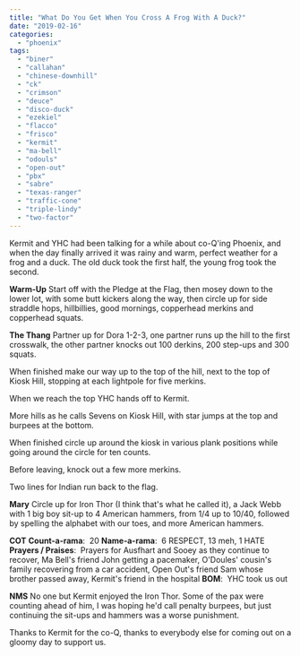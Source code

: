 ```yaml
---
title: "What Do You Get When You Cross A Frog With A Duck?"
date: "2019-02-16"
categories: 
  - "phoenix"
tags: 
  - "biner"
  - "callahan"
  - "chinese-downhill"
  - "ck"
  - "crimson"
  - "deuce"
  - "disco-duck"
  - "ezekiel"
  - "flacco"
  - "frisco"
  - "kermit"
  - "ma-bell"
  - "odouls"
  - "open-out"
  - "pbx"
  - "sabre"
  - "texas-ranger"
  - "traffic-cone"
  - "triple-lindy"
  - "two-factor"
---
```


Kermit and YHC had been talking for a while about co-Q'ing Phoenix, and when the day finally arrived it was rainy and warm, perfect weather for a frog and a duck. The old duck took the first half, the young frog took the second.

**Warm-Up** Start off with the Pledge at the Flag, then mosey down to the lower lot, with some butt kickers along the way, then circle up for side straddle hops, hillbillies, good mornings, copperhead merkins and copperhead squats.

**The Thang** Partner up for Dora 1-2-3, one partner runs up the hill to the first crosswalk, the other partner knocks out 100 derkins, 200 step-ups and 300 squats.

When finished make our way up to the top of the hill, next to the top of Kiosk Hill, stopping at each lightpole for five merkins.

When we reach the top YHC hands off to Kermit.

More hills as he calls Sevens on Kiosk Hill, with star jumps at the top and burpees at the bottom.

When finished circle up around the kiosk in various plank positions while going around the circle for ten counts.

Before leaving, knock out a few more merkins.

Two lines for Indian run back to the flag.

**Mary** Circle up for Iron Thor (I think that's what he called it), a Jack Webb with 1 big boy sit-up to 4 American hammers, from 1/4 up to 10/40, followed by spelling the alphabet with our toes, and more American hammers.

**COT** **Count-a-rama**:  20 **Name-a-rama**:  6 RESPECT, 13 meh, 1 HATE **Prayers / Praises**:  Prayers for Ausfhart and Sooey as they continue to recover, Ma Bell's friend John getting a pacemaker, O'Doules' cousin's family recovering from a car accident, Open Out's friend Sam whose brother passed away, Kermit's friend in the hospital **BOM**:  YHC took us out

**NMS** No one but Kermit enjoyed the Iron Thor. Some of the pax were counting ahead of him, I was hoping he'd call penalty burpees, but just continuing the sit-ups and hammers was a worse punishment.

Thanks to Kermit for the co-Q, thanks to everybody else for coming out on a gloomy day to support us.
